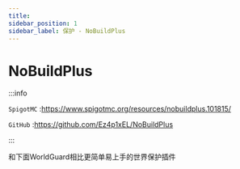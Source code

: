 ```yaml
---
title: 
sidebar_position: 1
sidebar_label: 保护 - NoBuildPlus
---
```


# NoBuildPlus

:::info

`SpigotMC` :https://www.spigotmc.org/resources/nobuildplus.101815/

`GitHub` :https://github.com/Ez4p1xEL/NoBuildPlus

:::

和下面WorldGuard相比更简单易上手的世界保护插件
